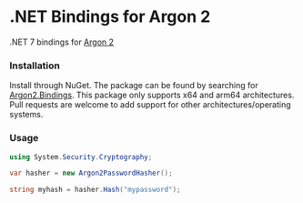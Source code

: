 # .NET Bindings for Argon 2
.NET 7 bindings for [Argon 2](https://github.com/P-H-C/phc-winner-argon2)

### Installation
Install through NuGet. The package can be found by searching for [Argon2.Bindings](https://www.nuget.org/packages/Argon2.Bindings).
This package only supports x64 and arm64 architectures. Pull requests are welcome to add support for other architectures/operating systems.

### Usage
```csharp
using System.Security.Cryptography;

var hasher = new Argon2PasswordHasher();

string myhash = hasher.Hash("mypassword");
```
